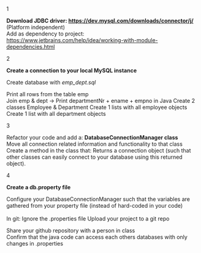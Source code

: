 1

**Download JDBC driver: https://dev.mysql.com/downloads/connector/j/** (Platform independent) <br>
Add as dependency to project: https://www.jetbrains.com/help/idea/working-with-module-dependencies.html

2

**Create a connection to your local MySQL instance**<br>

Create database with <i>emp_dept.sql</i>

Print all rows from the table emp<br>
Join emp & dept -> Print departmentNr + ename + empno in Java
Create 2 classes Employee & Department
Create 1 lists with all employee objects
Create 1 list with all department objects

3

Refactor your code and add a:
**DatabaseConnectionManager class**<br>
Move all connection related information and functionality to that class<br>
Create a method in the class that:
Returns a connection object (such that other classes can easily connect to your database using this returned object).

4

**Create a db.property file**

Configure your DatabaseConnectionManager such that the variables are gathered from your 
property file (instead of hard-coded in your code)<br><br>
In git: Ignore the .properties file
Upload your project to a git repo

Share your github repository with a person in class<br>
Confirm that the java code can access each others databases with only changes in .properties
